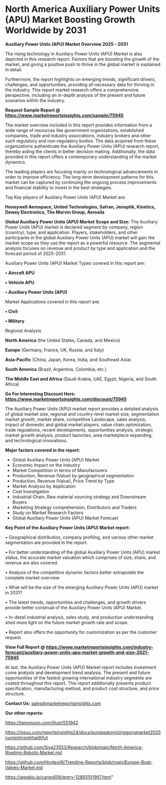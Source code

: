 # North America Auxiliary Power Units (APU) Market Boosting Growth Worldwide by 2031

<Strong> Auxiliary Power Units (APU) Market Overview 2025 - 2031</strong>

The rising technology in Auxiliary Power Units (APU) Market is also depicted in this research report. Factors that are boosting the growth of the market, and giving a positive push to thrive in the global market is explained in detail.

Furthermore, the report highlights on emerging trends, significant drivers, challenges, and opportunities, providing all necessary data for thriving in the industry. This report market research offers a comprehensive perspective, including an in-depth analysis of the present and future scenarios within the industry.

<strong>Request Sample Report @ <a href=https://www.marketreportsinsights.com/sample/75945>https://www.marketreportsinsights.com/sample/75945</a></strong>

The market overview included in this report provides information from a wide range of resources like government organizations, established companies, trade and industry associations, industry brokers and other such regulatory and non-regulatory bodies. The data acquired from these organizations authenticate the Auxiliary Power Units (APU) research report, thereby aiding the clients in better decision making. Additionally, the data provided in this report offers a contemporary understanding of the market dynamics.

The leading players are focusing mainly on technological advancements in order to improve efficiency. The long-term development patterns for this market can be captured by continuing the ongoing process improvements and financial stability to invest in the best strategies.

Top Key players of Auxiliary Power Units (APU) Market are:

<strong>Honeywell Aerospace, United Technologies, Safran, Jenoptik, Kinetics, Dewey Electronics, The Marvin Group, Aerosila</strong>

<strong><b>Global Auxiliary Power Units (APU) Market Scope and Size:</b></strong>
The Auxiliary Power Units (APU) market is declared segment by company, region (country), type, and application. Players, stakeholders, and other participants in the global Auxiliary Power Units (APU) market will gain the market scope as they use the report as a powerful resource. The segmental analysis focuses on revenue and product by type and application and the forecast period of 2025-2031.

Auxiliary Power Units (APU) Market Types covered in this report are:

<strong>• Aircraft APU

• Vehicle APU

• Auxiliary Power Units (APU)</strong>

Market Applications covered in this report are:

<strong>• Civil

• Military</strong> 

Regional Analysis

<strong>North America</strong> (the United States, Canada, and Mexico)

<strong>Europe</strong> (Germany, France, UK, Russia, and Italy)

<strong>Asia-Pacific</strong> (China, Japan, Korea, India, and Southeast Asia)

<strong>South America</strong> (Brazil, Argentina, Colombia, etc.)

<strong>The Middle East and Africa</strong> (Saudi Arabia, UAE, Egypt, Nigeria, and South Africa)

<strong>Go For Interesting Discount Here: <a href=https://www.marketreportsinsights.com/discount/75945>https://www.marketreportsinsights.com/discount/75945</a></strong>

The Auxiliary Power Units (APU) market report provides a detailed analysis of global market size, regional and country-level market size, segmentation market growth, market share, competitive Landscape, sales analysis, impact of domestic and global market players, value chain optimization, trade regulations, recent developments, opportunities analysis, strategic market growth analysis, product launches, area marketplace expanding, and technological innovations.

<strong><b>Major factors covered in the report:</b></strong>
<ul>
  <li>Global Auxiliary Power Units (APU) Market </li>
  <li>Economic Impact on the Industry</li>
  <li>Market Competition in terms of Manufacturers</li>
  <li>Production, Revenue (Value) by geographical segmentation</li>
  <li>Production, Revenue (Value), Price Trend by Type</li>
  <li>Market Analysis by Application</li>
  <li>Cost Investigation</li>
  <li>Industrial Chain, Raw material sourcing strategy and Downstream Buyers</li>
  <li>Marketing Strategy comprehension, Distributors and Traders</li>
  <li>Study on Market Research Factors</li>
  <li>Global Auxiliary Power Units (APU) Market Forecast</li>
</ul>

<strong><b>Key Point of the Auxiliary Power Units (APU) Market report:</b></strong>

• Geographical distribution, company profiling, and various other market segmentation are provided in the report.

• For better understanding of the global Auxiliary Power Units (APU) market status, the accurate market valuation which comprises of size, share, and revenue are also covered.

• Analysis of the competitive dynamic factors better extrapolate the complete market overview

• What will be the size of the emerging Auxiliary Power Units (APU) market in 2031?

• The latest trends, opportunities and challenges, and growth drivers provide better construal of the Auxiliary Power Units (APU) Market.

• In-detail industrial analysis, sales study, and production understanding shed more light on the future market growth rate and scope.

• Report also offers the opportunity for customization as per the customer request.

<strong><b>View Full Report @ <a href=https://www.marketreportsinsights.com/industry-forecast/auxiliary-power-units-apu-market-growth-and-size-2021-75945>https://www.marketreportsinsights.com/industry-forecast/auxiliary-power-units-apu-market-growth-and-size-2021-75945</a></b></strong>


At last, the Auxiliary Power Units (APU) Market report includes investment come analysis and development trend analysis. The present and future opportunities of the fastest growing international industry segments are coated throughout this report. This report additionally presents product specification, manufacturing method, and product cost structure, and price structure.

<strong>Contact Us:</strong>
sales@marketreportsinsights.com

<strong>Our other reports:</strong>

<a href=https://tanomuno.com/illust/551942>https://tanomuno.com/illust/551942</a>

<a href=https://issuu.com/reportsinsights24/docs/europeatomizinggunsmarket2025currentinsightwithfut>https://issuu.com/reportsinsights24/docs/europeatomizinggunsmarket2025currentinsightwithfut</a>

<a href=https://github.com/Siya23553/Research/blob/main/North-America-Riveting-Robots-Market.md>https://github.com/Siya23553/Research/blob/main/North-America-Riveting-Robots-Market.md</a>

<a href=https://github.com/Hindavii9/Trending-Reports/blob/main/Europe-Boat-Valves-Market.md>https://github.com/Hindavii9/Trending-Reports/blob/main/Europe-Boat-Valves-Market.md</a>

<a href=https://ameblo.jp/cargo656/entry-12893101997.html>https://ameblo.jp/cargo656/entry-12893101997.html</a>"
